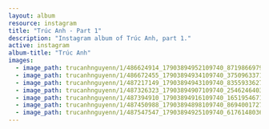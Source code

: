 ```yaml
---
layout: album
resource: instagram
title: "Trúc Anh - Part 1"
description: "Instagram album of Trúc Anh, part 1."
active: instagram
album-title: "Trúc Anh"
images:
  - image_path: trucanhnguyenn/1/486624914_17903894952109740_8719866979350289535_n.jpg
  - image_path: trucanhnguyenn/1/486672455_17903894934109740_3750963371532275566_n.jpg
  - image_path: trucanhnguyenn/1/487217149_17903894943109740_8355933627632036110_n.jpg
  - image_path: trucanhnguyenn/1/487326323_17903894907109740_2546246403825331364_n.jpg
  - image_path: trucanhnguyenn/1/487394910_17903894916109740_1651954671656963231_n.jpg
  - image_path: trucanhnguyenn/1/487450988_17903894898109740_8694001727588185659_n.jpg
  - image_path: trucanhnguyenn/1/487547547_17903894925109740_6176148036940577899_n.jpg
---
```

